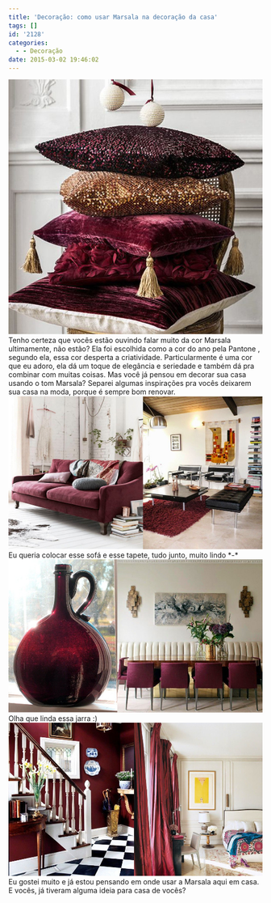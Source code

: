 ```yaml
---
title: 'Decoração: como usar Marsala na decoração da casa'
tags: []
id: '2128'
categories:
  - - Decoração
date: 2015-03-02 19:46:02
---
```


[![almofada para decoração com a cor marsala ](/wp-content/uploads/2015/03/almofada.jpg)](/wp-content/uploads/2015/03/almofada.jpg) Tenho certeza que vocês estão ouvindo falar muito da cor Marsala ultimamente, não estão? Ela foi escolhida como a cor do ano pela Pantone , segundo ela, essa cor desperta a criatividade. Particularmente é uma cor que eu adoro, ela dá um toque de elegância e seriedade e também dá pra combinar com muitas coisas. Mas você já pensou em decorar sua casa usando o tom Marsala? Separei algumas inspirações pra vocês deixarem sua casa na moda, porque é sempre bom renovar. [![marsala para decoração](/wp-content/uploads/2015/03/marsala01.jpg)](/wp-content/uploads/2015/03/marsala01.jpg) Eu queria colocar esse sofá e esse tapete, tudo junto, muito lindo \*-\*   [![usando marsala na decoração ](/wp-content/uploads/2015/03/marsala02.jpg)](/wp-content/uploads/2015/03/marsala02.jpg) Olha que linda essa jarra :)   [![cor marsala na decoração ](/wp-content/uploads/2015/03/marsala03.jpg)](/wp-content/uploads/2015/03/marsala03.jpg) Eu gostei muito e já estou pensando em onde usar a Marsala aqui em casa. E vocês, já tiveram alguma ideia para casa de vocês?

